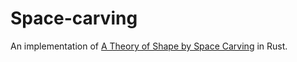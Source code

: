 # Space-carving

An implementation of [A Theory of Shape by Space Carving](http://www.cs.columbia.edu/~changyin/paper2read/SeitzICCV1999.pdf) in Rust.
